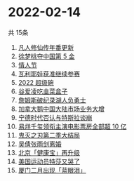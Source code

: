 # 2022-02-14
  共 15条

  <!-- BEGIN -->
  <!-- 最后更新时间:Mon Feb 14 2022 23:10:46 GMT+0000 (Coordinated Universal Time) -->
  1. [凡人修仙传年番更新](https://www.zhihu.com/search?q=凡人修仙传)
1. [徐梦桃夺中国第 5 金](https://www.zhihu.com/search?q=徐梦桃)
1. [情人节](https://www.zhihu.com/search?q=情人节)
1. [瓦利耶娃获准继续参赛](https://www.zhihu.com/search?q=瓦利耶娃)
1. [2022 超级碗](https://www.zhihu.com/search?q=超级碗)
1. [谷爱凌吃韭菜盒子](https://www.zhihu.com/search?q=谷爱凌)
1. [詹姆斯破纪录湖人负勇士](https://www.zhihu.com/search?q=湖人)
1. [加拿大鹅中国大陆市场业务大增](https://www.zhihu.com/search?q=加拿大鹅)
1. [宁德时代否认与特斯拉谈崩](https://www.zhihu.com/search?q=宁德时代)
1. [易烊千玺领衔主演电影票房全部超 10 亿](https://www.zhihu.com/search?q=易烊千玺)
1. [鬼灭之刃第二季大结局](https://www.zhihu.com/search?q=鬼灭之刃)
1. [吴倩张雨剑离婚](https://www.zhihu.com/search?q=吴倩张雨剑离婚)
1. [北京「健康宝」再升级](https://www.zhihu.com/search?q=北京健康宝)
1. [美国运动员特莎又哭了](https://www.zhihu.com/search?q=美国运动员特莎)
1. [厦门二月出现「蓝眼泪」](https://www.zhihu.com/search?q=厦门蓝眼泪)
  <!-- END -->
  
